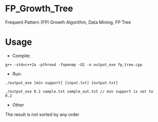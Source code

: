 # FP_Growth_Tree
Frequent Pattern (FP) Growth Algorithm, Data Mining, FP Tree

# Usage

- Compile: 

`g++ -std=c++2a -pthread -fopenmp -O2 -o output_exe fp_tree.cpp`

- Run: 

`./output_exe [min support] [input.txt] [output.txt]`

`./output_exe 0.2 sample.txt sample_out.txt // min support is set to 0.2`

- Other

The result is not sorted by any order


